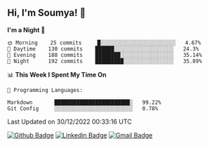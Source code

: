 ## Hi, I'm Soumya! 👋

<!--START_SECTION:waka-->
**I'm a Night 🦉** 

```text
🌞 Morning    25 commits     █░░░░░░░░░░░░░░░░░░░░░░░░   4.67% 
🌆 Daytime    130 commits    ██████░░░░░░░░░░░░░░░░░░░   24.3% 
🌃 Evening    188 commits    ████████░░░░░░░░░░░░░░░░░   35.14% 
🌙 Night      192 commits    █████████░░░░░░░░░░░░░░░░   35.89%

```


📊 **This Week I Spent My Time On** 

```text
💬 Programming Languages: 

Markdown       ████████████████████████░   99.22% 
Git Config     ░░░░░░░░░░░░░░░░░░░░░░░░░   0.78%
```


 Last Updated on 30/12/2022 00:33:16 UTC
<!--END_SECTION:waka-->

[![Github Badge](https://img.shields.io/badge/-rubyruins-grey?style=for-the-badge&logo=github&logoColor=white&link=https://github.com/rubyruins/)](https://www.github.com/rubyruins/) 
[![Linkedin Badge](https://img.shields.io/badge/-Soumya%20Parekh-0072b1?style=for-the-badge&logo=Linkedin&logoColor=white&link=https://www.linkedin.com/in/Soumya-Parekh/)](https://www.linkedin.com/in/Soumya-Parekh/) 
[![Gmail Badge](https://img.shields.io/badge/-soumyaparekh.me@gmail.com-c14438?style=for-the-badge&logo=Gmail&logoColor=white&link=mailto:soumyaparekh.me@gmail.com)](mailto:soumyaparekh.me@gmail.com) 
